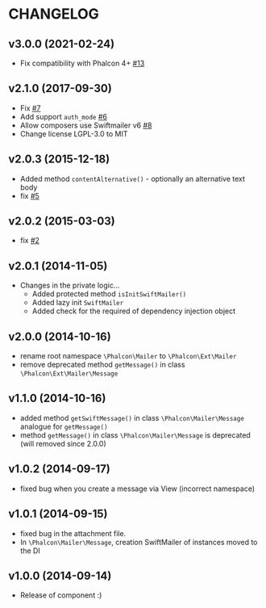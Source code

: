 # CHANGELOG

## v3.0.0 (2021-02-24)
- Fix compatibility with Phalcon 4+ [#13](https://github.com/phalcon-ext/mailer/issues/13)

## v2.1.0 (2017-09-30)
- Fix [#7](https://github.com/phalcon-ext/mailer/issues/7)
- Add support `auth_mode` [#6](https://github.com/phalcon-ext/mailer/issues/6)
- Allow composers use Swiftmailer v6 [#8](https://github.com/phalcon-ext/mailer/pull/8)
- Change license LGPL-3.0 to MIT

## v2.0.3 (2015-12-18)
- Added method `contentAlternative()` - optionally an alternative text body 
- fix [#5](https://github.com/phalcon-ext/mailer/issues/5)

## v2.0.2 (2015-03-03)
- fix [#2](https://github.com/phalcon-ext/mailer/issues/2)

## v2.0.1 (2014-11-05)
- Changes in the private logic...
  - Added protected method `isInitSwiftMailer()`
  - Added lazy init `SwiftMailer`
  - Added check for the required of dependency injection object
  
## v2.0.0 (2014-10-16)
- rename root namespace `\Phalcon\Mailer` to `\Phalcon\Ext\Mailer`
- remove deprecated method `getMessage()` in class `\Phalcon\Ext\Mailer\Message`

## v1.1.0 (2014-10-16)
- added method `getSwiftMessage()` in class `\Phalcon\Mailer\Message` analogue for `getMessage()`
- method `getMessage()` in class `\Phalcon\Mailer\Message` is deprecated (will removed since 2.0.0)

## v1.0.2 (2014-09-17)
- fixed bug when you create a message via View (incorrect namespace)

## v1.0.1 (2014-09-15)
- fixed bug in the attachment file.
- In `\Phalcon\Mailer\Message`, creation SwiftMailer of instances moved to the DI

## v1.0.0 (2014-09-14)
- Release of component :) 
